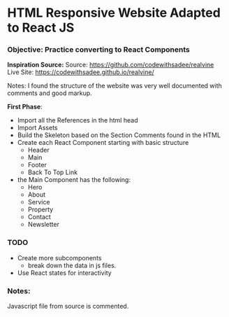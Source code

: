 # HTML Responsive Website Adapted to React JS

### Objective: Practice converting to React Components

**Inspiration Source:**
Source: https://github.com/codewithsadee/realvine
Live Site: https://codewithsadee.github.io/realvine/

Notes: 
I found the structure of the website was very well documented with comments and good markup.

**First Phase**:
- Import all the References in the html head
- Import Assets
- Build the Skeleton based on the Section Comments found in the HTML
- Create each React Component starting with basic structure 
    - Header
    - Main 
    - Footer
    - Back To Top Link
- the Main Component has the following:
    - Hero
    - About
    - Service
    - Property
    - Contact
    - Newsletter

### TODO

- Create more subcomponents
    - break down the data in js files.
- Use React states for interactivity

### Notes:
Javascript file from source is commented.
